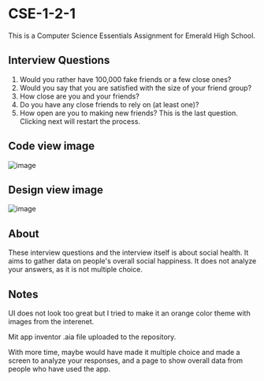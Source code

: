 # CSE-1-2-1
This is a Computer Science Essentials Assignment for Emerald High School.

## Interview Questions
1. Would you rather have 100,000 fake friends or a few close ones?
2. Would you say that you are satisfied with the size of your friend group?
3. How close are you and your friends?
4. Do you have any close friends to rely on (at least one)?
5. How open are you to making new friends? This is the last question. Clicking next will restart the process.

## Code view image
![image](https://github.com/user-attachments/assets/4b502d9c-cd1a-467d-9759-a34e18844a14)

## Design view image
![image](https://github.com/user-attachments/assets/ee65f9ff-8719-42ae-bb2a-a2b1c362cd49)


## About
These interview questions and the interview itself is about social health. It aims to gather data on people's overall social happiness. It does not analyze your answers, as it is not multiple choice.


## Notes
UI does not look too great but I tried to make it an orange color theme with images from the interenet. 

Mit app inventor .aia file uploaded to the repository.

With more time, maybe would have made it multiple choice and made a screen to analyze your responses, and a page to show overall data from people who have used the app.
